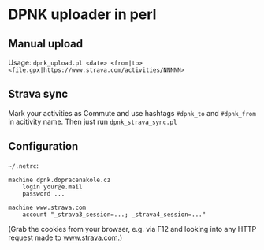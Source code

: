# DPNK uploader in perl

## Manual upload

Usage: `dpnk_upload.pl <date> <from|to> <file.gpx|https://www.strava.com/activities/NNNNN>`

## Strava sync

Mark your activities as Commute and use hashtags `#dpnk_to` and `#dpnk_from`
in acitivity name. Then just run `dpnk_strava_sync.pl`

## Configuration

`~/.netrc`:

```
machine dpnk.dopracenakole.cz
    login your@e.mail
    password ...

machine www.strava.com
    account "_strava3_session=...; _strava4_session=..."
```

(Grab the cookies from your browser, e.g. via F12 and
looking into any HTTP request made to www.strava.com.)
